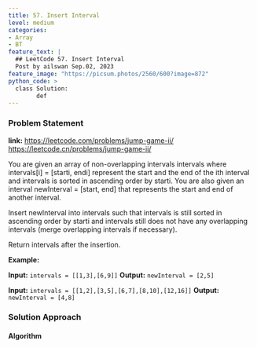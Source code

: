 ```yaml
---
title: 57. Insert Interval
level: medium
categories:
- Array
- BT
feature_text: |
  ## LeetCode 57. Insert Interval
  Post by ailswan Sep.02, 2023
feature_image: "https://picsum.photos/2560/600?image=872"
python_code: >
  class Solution:
        def
---
```


### Problem Statement
**link:**
https://leetcode.com/problems/jump-game-ii/
https://leetcode.cn/problems/jump-game-ii/

You are given an array of non-overlapping intervals intervals where intervals[i] = [starti, endi] represent the start and the end of the ith interval and intervals is sorted in ascending order by starti. You are also given an interval newInterval = [start, end] that represents the start and end of another interval.

Insert newInterval into intervals such that intervals is still sorted in ascending order by starti and intervals still does not have any overlapping intervals (merge overlapping intervals if necessary).

Return intervals after the insertion.

**Example:**

**Input:** `intervals = [[1,3],[6,9]]`
**Output:** `newInterval = [2,5]`

**Input:** `intervals = [[1,2],[3,5],[6,7],[8,10],[12,16]]`
**Output:** `newInterval = [4,8]`


### Solution Approach

 

#### Algorithm

 
